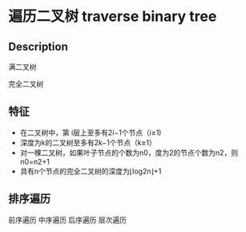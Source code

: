 # 遍历二叉树 traverse binary tree

## Description

满二叉树

完全二叉树


## 特征

- 在二叉树中，第 i层上至多有2i−1个节点（i≥1)
- 深度为k的二叉树至多有2k−1个节点（k≥1）
- 对一棵二叉树，如果叶子节点的个数为n0，度为2的节点个数为n2，则n0=n2+1
- 具有n个节点的完全二叉树的深度为⌊log2n⌋+1




## 排序遍历

前序遍历
中序遍历
后序遍历
层次遍历